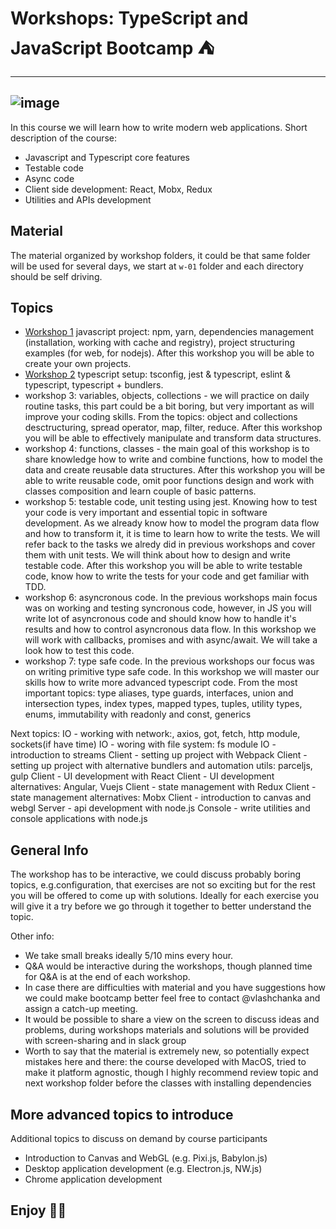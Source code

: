 # Workshops: TypeScript and JavaScript Bootcamp ⛺

---
![image](assets/logo.gif)
---

In this course we will learn how to write modern web applications. Short description of the course:

* Javascript and Typescript core features
* Testable code
* Async code
* Client side development:  React, Mobx, Redux 
* Utilities and APIs development

## Material

The material organized by workshop folders, it could be that same folder will be used for several days,
we start at `w-01` folder and each directory should be self driving.

## Topics

- [Workshop 1](src/w-01/README.md) javascript project: npm, yarn, dependencies management (installation, working with cache and registry), project structuring examples (for web, for nodejs). After this workshop you will be able to create your own projects.
- [Workshop 2](src/w-02/README.md) typescript setup: tsconfig, jest & typescript, eslint & typescript, typescript + bundlers. 
- workshop 3: variables, objects, collections - we will practice on daily routine tasks, this part could be a bit boring, but very important as will improve your coding skills.
From the topics: object and collections desctructuring, spread operator, map, filter, reduce.
After this workshop you will be able to effectively manipulate and transform data structures.
- workshop 4: functions, classes - the main goal of this workshop is to share knowledge how to write and combine functions, how to model the data and create reusable data structures.
After this workshop you will be able to write reusable code, omit poor functions design and work with classes composition and learn couple of basic patterns.
- workshop 5: testable code, unit testing using jest. Knowing how to test your code is very important and essential topic in software development. As we already know how to model the program data flow and how to transform it, it is time to learn how to write the tests. We will refer back to the tasks we alredy did in previous workshops and cover them with unit tests. We will think about how to design and write testable code.
After this workshop you will be able to write testable code, know how to write the tests for your code and get familiar with TDD.
- workshop 6: asyncronous code. In the previous workshops main focus was on working and testing syncronous code, however, in JS you will write lot of asyncronous code and should know how to handle it's results and how to control asyncronous data flow. In this workshop we will work with callbacks, promises and with async/await. We will take a look how to test this code.
- workshop 7: type safe code. In the previous workshops our focus was on writing primitive type safe code. In this workshop we will master our skills how to write more advanced typescript code. From the most important topics: type aliases, type guards, interfaces, union and intersection types, index types, mapped types, tuples, utility types, enums, immutability with readonly and const, generics

Next topics:
IO - working with network:, axios, got, fetch, http module, sockets(if have time)
IO - woring with file system: fs module
IO - introduction to streams
Client - setting up project with Webpack
Client - setting up project with alternative bundlers and automation utils: parceljs, gulp
Client - UI development with React
Client - UI development alternatives: Angular, Vuejs
Client - state management with Redux
Client - state management alternatives: Mobx
Client - introduction to canvas and webgl
Server - api development with node.js
Console - write utilities and console applications with node.js


## General Info

The workshop has to be interactive, we could discuss probably boring topics, e.g.configuration,
that exercises are not so exciting but for the rest you will be offered to come up with solutions.
Ideally for each exercise you will give it a try before we go through it together to better understand the topic.

Other info:

- We take small breaks ideally 5/10 mins every hour.
- Q&A would be interactive during the workshops, though planned time for Q&A is at the end of each workshop.
- In case there are difficulties with material and you have suggestions how we could make bootcamp better feel free to contact @vlashchanka and assign a catch-up meeting.
- It would be possible to share a view on the screen to discuss ideas and problems, during workshops materials and solutions will be provided with screen-sharing and in slack group
- Worth to say that the material is extremely new, so potentially expect mistakes here and there:
the course developed with MacOS, tried to make it platform agnostic, though I highly recommend review topic and next workshop folder before the classes with installing dependencies


## More advanced topics to introduce

Additional topics to discuss on demand by course participants 

* Introduction to Canvas and WebGL (e.g. Pixi.js, Babylon.js)
* Desktop application development (e.g. Electron.js, NW.js)
* Chrome application development

## Enjoy 🥤🚀

